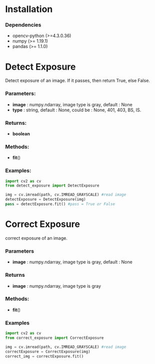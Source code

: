 # Installation
### Dependencies
 - opencv-python (>=4.3.0.36)
 - numpy (>= 1.19.1)
 - pandas (>= 1.1.0)
# Detect Exposure
Detect exposure of an image. If it passes, then return True, else False.

### Parameters:
- __image__ : numpy.ndarray, image type is gray, default : None
- __type__ : string, default : None, could be : None, 401, 403, BS, IS.
### Returns:
- __boolean__

### Methods:
- __fit__()

### Examples:

```python
import cv2 as cv
from detect_exposure import DetectExposure

img = cv.imread(path, cv.IMREAD_GRAYSCALE) #read image
detectExposure = DetectExposure(img)
pass = detectExposure.fit() #pass = True or False
```

# Correct Exposure
correct exposure of an image.

### Parameters
- __image__ : numpy.ndarray, image type is gray, default : None
### Returns
- __image__ : numpy.ndarray, image type is gray

### Methods:
- __fit__()

### Examples

```python
import cv2 as cv
from correct_exposure import CorrectExposure

img = cv.imread(path, cv.IMREAD_GRAYSCALE) #read image
correctExposure = CorrectExposure(img)
correct_img = correctExposure.fit()
```